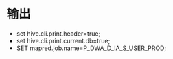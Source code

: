# 输出
- set hive.cli.print.header=true;
- set hive.cli.print.current.db=true;
- SET mapred.job.name=P_DWA_D_IA_S_USER_PROD; 
  
 

